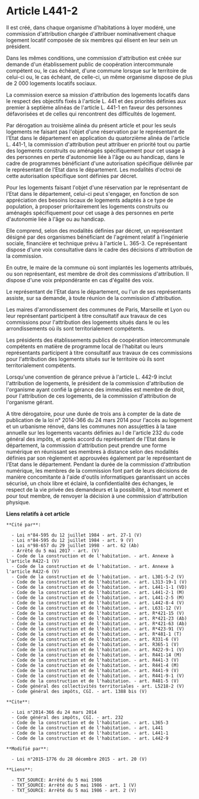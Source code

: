 # Article L441-2

Il est créé, dans chaque organisme d'habitations à loyer modéré, une commission d'attribution chargée d'attribuer
nominativement chaque logement locatif composée de six membres qui élisent en leur sein un président. 

Dans les mêmes conditions, une commission d'attribution est créée sur demande d'un établissement public de coopération
intercommunale compétent ou, le cas échéant, d'une commune lorsque sur le territoire de celui-ci ou, le cas échéant, de
celle-ci, un même organisme dispose de plus de 2 000 logements locatifs sociaux. 

La commission exerce sa mission d'attribution des logements locatifs dans le respect des objectifs fixés à l'article L. 441
et des priorités définies aux premier à septième alinéas de l'article L. 441-1 en faveur des personnes défavorisées et de
celles qui rencontrent des difficultés de logement. 

Par dérogation au troisième alinéa du présent article et pour les seuls logements ne faisant pas l'objet d'une réservation
par le représentant de l'Etat dans le département en application du quatorzième alinéa de l'article L. 441-1, la commission
d'attribution peut attribuer en priorité tout ou partie des logements construits ou aménagés spécifiquement pour cet usage à
des personnes en perte d'autonomie liée à l'âge ou au handicap, dans le cadre de programmes bénéficiant d'une autorisation
spécifique délivrée par le représentant de l'Etat dans le département. Les modalités d'octroi de cette autorisation
spécifique sont définies par décret. 

Pour les logements faisant l'objet d'une réservation par le représentant de l'Etat dans le département, celui-ci peut
s'engager, en fonction de son appréciation des besoins locaux de logements adaptés à ce type de population, à proposer
prioritairement les logements construits ou aménagés spécifiquement pour cet usage à des personnes en perte d'autonomie liée
à l'âge ou au handicap.

Elle comprend, selon des modalités définies par décret, un représentant désigné par des organismes bénéficiant de l'agrément
relatif à l'ingénierie sociale, financière et technique prévu à l'article L. 365-3. Ce représentant dispose d'une voix
consultative dans le cadre des décisions d'attribution de la commission. 

En outre, le maire de la commune où sont implantés les logements attribués, ou son représentant, est membre de droit des
commissions d'attribution. Il dispose d'une voix prépondérante en cas d'égalité des voix. 

Le représentant de l'Etat dans le département, ou l'un de ses représentants assiste, sur sa demande, à toute réunion de la
commission d'attribution. 

Les maires d'arrondissement des communes de Paris, Marseille et Lyon ou leur représentant participent à titre consultatif aux
travaux de ces commissions pour l'attribution des logements situés dans le ou les arrondissements où ils sont
territorialement compétents. 

Les présidents des établissements publics de coopération intercommunale compétents en matière de programme local de l'habitat
ou leurs représentants participent à titre consultatif aux travaux de ces commissions pour l'attribution des logements situés
sur le territoire où ils sont territorialement compétents. 

Lorsqu'une convention de gérance prévue à l'article L. 442-9 inclut l'attribution de logements, le président de la commission
d'attribution de l'organisme ayant confié la gérance des immeubles est membre de droit, pour l'attribution de ces logements,
de la commission d'attribution de l'organisme gérant. 

A titre dérogatoire, pour une durée de trois ans à compter de la date de publication de la loi n° 2014-366 du 24 mars 2014
pour l'accès au logement et un urbanisme rénové, dans les communes non assujetties à la taxe annuelle sur les logements
vacants définies au I de l'article 232 du code général des impôts, et après accord du représentant de l'Etat dans le
département, la commission d'attribution peut prendre une forme numérique en réunissant ses membres à distance selon des
modalités définies par son règlement et approuvées également par le représentant de l'Etat dans le département. Pendant la
durée de la commission d'attribution numérique, les membres de la commission font part de leurs décisions de manière
concomitante à l'aide d'outils informatiques garantissant un accès sécurisé, un choix libre et éclairé, la confidentialité
des échanges, le respect de la vie privée des demandeurs et la possibilité, à tout moment et pour tout membre, de renvoyer la
décision à une commission d'attribution physique.

**Liens relatifs à cet article**

	**Cité par**:

	  - Loi n°84-595 du 12 juillet 1984 - art. 27-1 (V)
	  - Loi n°84-595 du 12 juillet 1984 - art. 9 (V)
	  - Loi n°98-657 du 29 juillet 1998 - art. 62 (Ab)
	  - Arrêté du 5 mai 2017 - art. (V)
	  - Code de la construction et de l'habitation. - art. Annexe à l'article R422-1 (V)
	  - Code de la construction et de l'habitation. - art. Annexe à l'article R422-6 (V)
	  - Code de la construction et de l'habitation. - art. L301-5-2 (V)
	  - Code de la construction et de l'habitation. - art. L313-19-1 (V)
	  - Code de la construction et de l'habitation. - art. L441-1-1 (VD)
	  - Code de la construction et de l'habitation. - art. L441-2-1 (M)
	  - Code de la construction et de l'habitation. - art. L441-2-5 (M)
	  - Code de la construction et de l'habitation. - art. L442-8-4 (V)
	  - Code de la construction et de l'habitation. - art. L631-12 (V)
	  - Code de la construction et de l'habitation. - art. R*421-15 (V)
	  - Code de la construction et de l'habitation. - art. R*421-23 (Ab)
	  - Code de la construction et de l'habitation. - art. R*421-63 (Ab)
	  - Code de la construction et de l'habitation. - art. R*423-91 (V)
	  - Code de la construction et de l'habitation. - art. R*481-1 (T)
	  - Code de la construction et de l'habitation. - art. R331-6 (V)
	  - Code de la construction et de l'habitation. - art. R365-1 (V)
	  - Code de la construction et de l'habitation. - art. R422-9-1 (V)
	  - Code de la construction et de l'habitation. - art. R441-14 (M)
	  - Code de la construction et de l'habitation. - art. R441-3 (V)
	  - Code de la construction et de l'habitation. - art. R441-4 (M)
	  - Code de la construction et de l'habitation. - art. R441-9 (V)
	  - Code de la construction et de l'habitation. - art. R441-9-1 (V)
	  - Code de la construction et de l'habitation. - art. R481-5 (V)
	  - Code général des collectivités territoriales - art. L5218-2 (V)
	  - Code général des impôts, CGI. - art. 1388 bis (V)

	**Cite**:

	  - Loi n°2014-366 du 24 mars 2014
	  - Code général des impôts, CGI. - art. 232
	  - Code de la construction et de l'habitation. - art. L365-3
	  - Code de la construction et de l'habitation. - art. L441
	  - Code de la construction et de l'habitation. - art. L441-1
	  - Code de la construction et de l'habitation. - art. L442-9

	**Modifié par**:

	  - Loi n°2015-1776 du 28 décembre 2015 - art. 20 (V)

	**Liens**:

	  - TXT_SOURCE: Arrêté du 5 mai 1986
	  - TXT_SOURCE: Arrêté du 5 mai 1986 - art. 1 (V)
	  - TXT_SOURCE: Arrêté du 5 mai 1986 - art. 2 (V)
